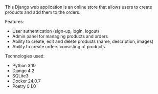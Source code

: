 This Django web application is an online store that allows users to create products and add them to the orders.

Features:
- User authentication (sign-up, login, logout)
- Admin panel for managing products and orders
- Ability to create, edit and delete products (name, description, images)
- Ability to create orders consisting of products

Technologies used:
- Python 3.10
- Django 4.2
- SQLite3
- Docker 24.0.7
- Poetry 0.1.0
